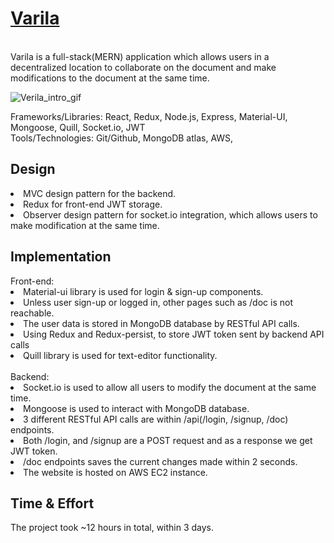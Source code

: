 **<h1>[Varila](http://18.222.21.75:3000)</h1>**<br/>
Varila is a full-stack(MERN) application which  allows users in a decentralized location to collaborate on the document and make modifications to the document at the same time.

![Verila_intro_gif](https://user-images.githubusercontent.com/27888823/131608928-b3b79d20-308a-41c4-868d-ab8cc98b8830.gif)

<p>Frameworks/Libraries: React, Redux, Node.js, Express, Material-UI, Mongoose, Quill, Socket.io, JWT <br />
Tools/Technologies: Git/Github, MongoDB atlas, AWS, </p>

<h2>Design</h2>
<li>MVC design pattern for the backend.</li>
<li>Redux for front-end JWT storage.</li>
<li>Observer design pattern for socket.io integration, which allows users to make modification at the same time.</li>


<h2>Implementation</h2>
Front-end:
<li>Material-ui library is used for login & sign-up components.</li>
<li>Unless user sign-up or logged in, other pages such as /doc is not reachable.</li>
<li>The user data is stored in MongoDB database by RESTful API calls.</li>
<li>Using Redux and Redux-persist, to store JWT token sent by backend API calls</li>
<li>Quill library is used for text-editor functionality.</li>
<br />
Backend:
<li>Socket.io is used to allow all users to modify the document at the same time.</li>
<li>Mongoose is used to interact with MongoDB database.</li>
<li>3 different RESTful API calls are within /api(/login, /signup, /doc) endpoints.</li>
<li> Both /login, and /signup are a POST request and as a response we get JWT token.</li>
<li> /doc endpoints saves the current changes made within 2 seconds.</li>
<li> The website is hosted on AWS EC2 instance.</li>


<h2>Time & Effort</h2>
The project took ~12 hours in total, within 3 days.

